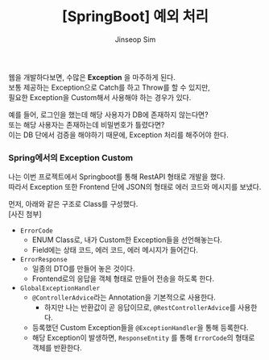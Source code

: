 ﻿---
layout: post
title: "[SpringBoot] 예외 처리"
categories: Springboot
tags: [java]
author:
  - Jinseop Sim
toc: true
---
웹을 개발하다보면, 수많은 __Exception__ 을 마주하게 된다.  
보통 제공하는 Exception으로 Catch를 하고 Throw를 할 수 있지만,  
필요한 Exception을 Custom해서 사용해야 하는 경우가 있다.  

예를 들어, 로그인을 했는데 해당 사용자가 DB에 존재하지 않는다면?  
또는 해당 사용자는 존재하는데 비밀번호가 틀렸다면?  
이는 DB 단에서 검증을 해야하기 때문에, Exception 처리를 해주어야 한다.  

### Spring에서의 Exception Custom
나는 이번 프로젝트에서 Springboot를 통해 RestAPI 형태로 개발을 했다.  
따라서 Exception 또한 Frontend 단에 JSON의 형태로 에러 코드와 메시지를 보냈다.  

먼저, 아래와 같은 구조로 Class를 구성했다.  
[사진 첨부]  

- ```ErrorCode```
  - ENUM Class로, 내가 Custom한 Exception들을 선언해놓는다.
  - Field에는 상태 코드, 에러 코드, 에러 메시지가 들어간다.
- ```ErrorResponse```
  - 일종의 DTO를 만들어 놓은 것이다.
  - Frontend로의 응답을 객체 형태로 만들어 전송을 하도록 한다.
- ```GlobalExceptionHandler```
  - ```@ControllerAdvice```라는 Annotation을 기본적으로 사용한다.
    - 하지만 나는 반환값이 곧 응답이므로, ```@RestControllerAdvice```를 사용한다.
  - 등록했던 Custom Exception들을 ```@ExceptionHandler```을 통해 등록한다.
  - 해당 Exception이 발생하면, ```ResponseEntity``` 를 통해 ```ErrorCode```의 형태로 객체를 반환한다.